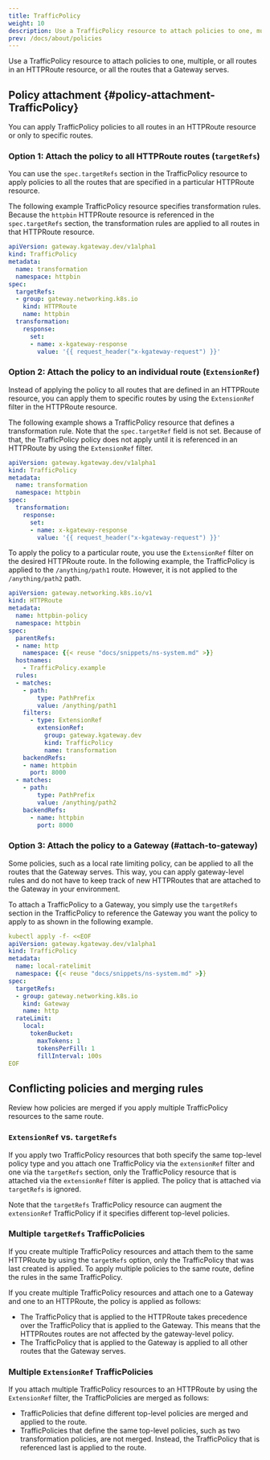 ```yaml
---
title: TrafficPolicy
weight: 10
description: Use a TrafficPolicy resource to attach policies to one, multiple, or all routes in an HTTPRoute resource, or all the routes that a Gateway serves. 
prev: /docs/about/policies
---
```


Use a TrafficPolicy resource to attach policies to one, multiple, or all routes in an HTTPRoute resource, or all the routes that a Gateway serves. 

## Policy attachment {#policy-attachment-TrafficPolicy}

You can apply TrafficPolicy policies to all routes in an HTTPRoute resource or only to specific routes. 

### Option 1: Attach the policy to all HTTPRoute routes (`targetRefs`)

You can use the `spec.targetRefs` section in the TrafficPolicy resource to apply policies to all the routes that are specified in a particular HTTPRoute resource. 

The following example TrafficPolicy resource specifies transformation rules. Because the `httpbin` HTTPRoute resource is referenced in the `spec.targetRefs` section, the transformation rules are applied to all routes in that HTTPRoute resource. 

```yaml {hl_lines=[7,8,9,10]}
apiVersion: gateway.kgateway.dev/v1alpha1
kind: TrafficPolicy
metadata:
  name: transformation
  namespace: httpbin
spec:
  targetRefs: 
  - group: gateway.networking.k8s.io
    kind: HTTPRoute
    name: httpbin
  transformation:
    response:
      set:
      - name: x-kgateway-response
        value: '{{ request_header("x-kgateway-request") }}' 
```

### Option 2: Attach the policy to an individual route (`ExtensionRef`)

Instead of applying the policy to all routes that are defined in an HTTPRoute resource, you can apply them to specific routes by using the `ExtensionRef` filter in the HTTPRoute resource. 

The following example shows a TrafficPolicy resource that defines a transformation rule. Note that the `spec.targetRef` field is not set. Because of that, the TrafficPolicy policy does not apply until it is referenced in an HTTPRoute by using the `ExtensionRef` filter. 

```yaml
apiVersion: gateway.kgateway.dev/v1alpha1
kind: TrafficPolicy
metadata:
  name: transformation
  namespace: httpbin
spec:
  transformation:
    response:
      set:
      - name: x-kgateway-response
        value: '{{ request_header("x-kgateway-request") }}' 
```

To apply the policy to a particular route, you use the `ExtensionRef` filter on the desired HTTPRoute route. In the following example, the TrafficPolicy is applied to the `/anything/path1` route. However, it is not applied to the `/anything/path2` path.   

```yaml {hl_lines=[17,18,19,20,21,22]}
apiVersion: gateway.networking.k8s.io/v1
kind: HTTPRoute
metadata:
  name: httpbin-policy
  namespace: httpbin
spec:
  parentRefs:
  - name: http
    namespace: {{< reuse "docs/snippets/ns-system.md" >}}
  hostnames:
    - TrafficPolicy.example
  rules:
  - matches:
    - path:
        type: PathPrefix
        value: /anything/path1
    filters:
      - type: ExtensionRef
        extensionRef:
          group: gateway.kgateway.dev
          kind: TrafficPolicy
          name: transformation
    backendRefs:
    - name: httpbin
      port: 8000
  - matches:
    - path:
        type: PathPrefix
        value: /anything/path2
    backendRefs:
      - name: httpbin
        port: 8000
```

### Option 3: Attach the policy to a Gateway (#attach-to-gateway)

Some policies, such as a local rate limiting policy, can be applied to all the routes that the Gateway serves. This way, you can apply gateway-level rules and do not have to keep track of new HTTPRoutes that are attached to the Gateway in your environment. 

To attach a TrafficPolicy to a Gateway, you simply use the `targetRefs` section in the TrafficPolicy to reference the Gateway you want the policy to apply to as shown in the following example. 

```yaml
kubectl apply -f- <<EOF
apiVersion: gateway.kgateway.dev/v1alpha1
kind: TrafficPolicy
metadata:
  name: local-ratelimit
  namespace: {{< reuse "docs/snippets/ns-system.md" >}}
spec:
  targetRefs: 
  - group: gateway.networking.k8s.io
    kind: Gateway
    name: http
  rateLimit:
    local:
      tokenBucket:
        maxTokens: 1
        tokensPerFill: 1
        fillInterval: 100s
EOF
```

## Conflicting policies and merging rules

Review how policies are merged if you apply multiple TrafficPolicy resources to the same route. 

### `ExtensionRef` vs. `targetRefs`

If you apply two TrafficPolicy resources that both specify the same top-level policy type and you attach one TrafficPolicy via the `extensionRef` filter and one via the `targetRefs` section, only the TrafficPolicy resource that is attached via the `extensionRef` filter is applied. The policy that is attached via `targetRefs` is ignored. 

Note that the `targetRefs` TrafficPolicy resource can augment the `extensionRef` TrafficPolicy if it specifies different top-level policies. <!-- For example, the `extensionRef` TrafficPolicy might define a policy that adds request headers. While you cannot specify additional or other request header rules in the `targetRefs` TrafficPolicy, you can define different policies, such as response headers or fault injection policies.  -->

<!--

In the following image, you have three TrafficPolicy resources that each define a {{< reuse "docs/snippets/product-name.md" >}} policy. One CORS policy (policy 1) is applied to all routes in an HTTPRoute resource via the `targetRefs` section. Another CORS policy (policy 2) and a fault injection policy (policy 3) are applied to only route A by using the `extensionRef` filter in the HTTPRoute resource.  

Because policies that are attached via `extensionRef` take precedence over policies that are attached via `targetRefs`, the CORS policy 2 is attached to route A. In addition, the fault injection policy is attached to route A. Route B does not attach any `extensionRef` TrafficPolicies. Because of that, the CORS policy 1 from the `targetRefs` TrafficPolicy is attached to route B. 

{{< reuse-image src="img/policy-ov-extensionref-targetref.svg" width="800px" >}} --> 

### Multiple `targetRefs` TrafficPolicies

If you create multiple TrafficPolicy resources and attach them to the same HTTPRoute by using the `targetRefs` option, only the TrafficPolicy that was last created is applied. To apply multiple policies to the same route, define the rules in the same TrafficPolicy. 

If you create multiple TrafficPolicy resources and attach one to a Gateway and one to an HTTPRoute, the policy is applied as follows: 
* The TrafficPolicy that is applied to the HTTPRoute takes precedence over the TrafficPolicy that is applied to the Gateway. This means that the HTTPRoutes routes are not affected by the gateway-level policy. 
* The TrafficPolicy that is applied to the Gateway is applied to all other routes that the Gateway serves. 

<!--
{{% callout type="info" %}}
You cannot attach multiple TrafficPolicy resources to the same route by using the `targetRefs` option, *even if* they define different top-level policies. To add multiple policies, define them in the same TrafficPolicy resource.
{{% /callout %}}

In the following image, you attach two TrafficPolicy resources to route A. One adds request headers and the other one a fault injection policy. Because only one TrafficPolicy can be applied to a route via `targetRefs` at any given time, only the policy that is created first is enforced (policy 1). 

{{< reuse-image src="img/policy-ov-multiple-trafficpolicy.svg" width="800" >}} -->

### Multiple `ExtensionRef` TrafficPolicies

If you attach multiple TrafficPolicy resources to an HTTPRoute by using the `ExtensionRef` filter, the TrafficPolicies are merged as follows: 

* TrafficPolicies that define different top-level policies are merged and applied to the route. 
* TrafficPolicies that define the same top-level policies, such as two transformation policies, are not merged. Instead, the TrafficPolicy that is referenced last is applied to the route. 

<!--
In the following image, you have an HTTPRoute that defines two routes (route A and route B). Route A attaches two TrafficPolicy resources via the `ExtensionRef` filter that specify the same top-level header manipulation policy. For route B, two TrafficPolicy resources with different top-level policies (fault injection and CORS) are applied via the `ExtensionRef` filter. 

Because you cannot apply two `ExtensionRef` TrafficPolicies with the same top-level policies, only the policy that is referenced first (policy 1, request header `foo`) is enforced. The request header bar in policy 2 is ignored. For route B, both the CORS and fault injection policies are applied, because these TrafficPolicy resources define different top-level policies. 

{{< reuse-image src="img/policy-ov-multiple-trafficpolicy-extensionref.svg" width="800" >}} -->

<!--

## Policy inheritance rules when using route delegation

Policies that are defined in a TrafficPolicy resource and that are applied to a parent HTTPRoute resource are automatically inherited by all the child or grandchild HTTPRoutes along the route delegation chain. The following rules apply: 

* Only policies that are specified in a TrafficPolicy resource can be inherited by a child HTTPRoute. For inheritance to take effect, you must use the `spec.targetRefs` field in the TrafficPolicy resource to apply the TrafficPolicy resource to the parent HTTPRoute resource. Any child or grandchild HTTPRoute that the parent delegates traffic to inherits these policies. 
* Child TrafficPolicy resources cannot override policies that are defined in a TrafficPolicy resource that is applied to a parent HTTPRoute. If the child HTTPRoute sets a policy that is already defined on the parent HTTPRoute, the setting on the parent HTTPRoute takes precedence and the setting on the child is ignored. For example, if the parent HTTPRoute defines a data loss prevention policy, the child HTTPRoute cannot change these settings or disable that policy.
* Child HTTPRoutes can augment the inherited settings by defining TrafficPolicy fields that were not already set on the parent HTTPRoute. 
* Policies are inherited along the complete delegation chain, with parent policies having a higher priority than their respective children.

For an example, see the [Policy inheritance](/docs/traffic-management/route-delegation/policy-inheritance/) guide. 

-->